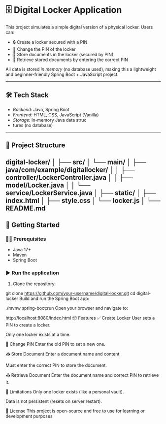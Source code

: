 # 🗄 Digital Locker Application

This project simulates a simple digital version of a physical locker. Users can:

- 🔒 Create a locker secured with a PIN
- 🔑 Change the PIN of the locker
- 📄 Store documents in the locker (secured by PIN)
- 📂 Retrieve stored documents by entering the correct PIN

All data is stored *in memory* (no database used), making this a lightweight and beginner-friendly Spring Boot + JavaScript project.

---

## 🛠 Tech Stack

- *Backend:* Java, Spring Boot
- *Frontend:* HTML, CSS, JavaScript (Vanilla)
- *Storage:* In-memory Java data struc
- tures (no database)

---

## 📁 Project Structure

digital-locker/
│
├── src/
│ └── main/
│ ├── java/com/example/digitallocker/
│ │ ├── controller/LockerController.java
│ │ ├── model/Locker.java
│ │ └── service/LockerService.java
│
├── static/
│ ├── index.html
│ ├── style.css
│ └── locker.js
│
└── README.md
---

## 🚀 Getting Started

### 🧑‍💻 Prerequisites
- Java 17+
- Maven
- Spring Boot

### ▶ Run the application

1. Clone the repository:

git clone https://github.com/your-username/digital-locker.git
cd digital-locker
Build and run the Spring Boot app:

./mvnw spring-boot:run
Open your browser and navigate to:

http://localhost:8080/index.html
📦 Features
✅ Create Locker
User sets a PIN to create a locker.

Only one locker exists at a time.

🔐 Change PIN
Enter the old PIN to set a new one.

📥 Store Document
Enter a document name and content.

Must enter the correct PIN to store the document.

📤 Retrieve Document
Enter the document name and correct PIN to retrieve it.

🧹 Limitations
Only one locker exists (like a personal vault).

Data is not persistent (resets on server restart).

📄 License
This project is open-source and free to use for learning or development purposes
